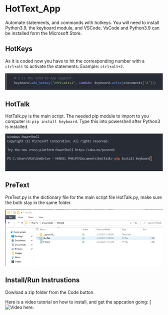 # HotText_App
Automate statements, and commands with hotkeys. You will need to install Python3.9, the keyboard module, and VSCode. VsCode and Python3.9 can be installed form the Microsoft Store.

## HotKeys
As it is coded now you have to hit the corresponding number with a `ctrl+alt` to activate the statements. Example: `ctrl+alt+2`.

![Example](HotKey2.PNG "Example")

## HotTalk
HotTalk.py is the main script. The needed pip module to import to you computer is: `pip install keyboard`. Type this into powershell after Python3 is installed.

![Example](Pip_Command.PNG "Example")

## PreText
PreText.py is the dictionary file for the main script file HotTalk.py, make sure the both stay in the same folder.

![Example](Same.PNG "Example")

## Install/Run Instrustions
Dowload a zip folder from the Code button.

Here is a video tutorial on how to install, and get the appcation going: 
[![Video here.](https://youtu.be/8U7rk1BczG0)
